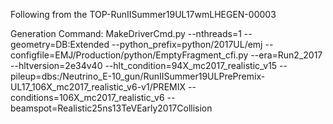 Following from the TOP-RunIISummer19UL17wmLHEGEN-00003

Generation Command: MakeDriverCmd.py --nthreads=1
        --geometry=DB:Extended
        --python_prefix=python/2017UL/emj
        --configfile=EMJ/Production/python/EmptyFragment_cfi.py
        --era=Run2_2017
        --hltversion=2e34v40
        --hlt_condition=94X_mc2017_realistic_v15
        --pileup=dbs:/Neutrino_E-10_gun/RunIISummer19ULPrePremix-UL17_106X_mc2017_realistic_v6-v1/PREMIX
        --conditions=106X_mc2017_realistic_v6
        --beamspot=Realistic25ns13TeVEarly2017Collision

